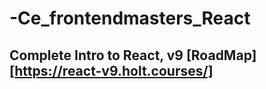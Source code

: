 # -Ce_frontendmasters_React
## Complete Intro to React, v9  [RoadMap][https://react-v9.holt.courses/]

